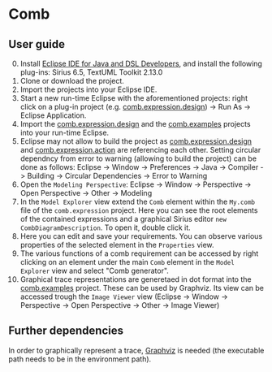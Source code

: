 # Comb

## User guide

0. Install [Eclipse IDE for Java and DSL Developers](https://www.eclipse.org/downloads/packages/release/2021-09/r/eclipse-ide-java-and-dsl-developers), and install the following plug-ins: Sirius 6.5, TextUML Toolkit 2.13.0
1. Clone or download the project.
2. Import the projects into your Eclipse IDE.
3. Start a new run-time Eclipse with the aforementioned projects: right click on a plug-in project (e.g. [comb.expression.design](https://github.com/sarvaryk/Comb/tree/master/comb.expression.design)) -> Run As -> Eclipse Application.
4. Import the [comb.expression.design](https://github.com/sarvaryk/Comb/tree/master/comb.expression.design) and the [comb.examples](https://github.com/sarvaryk/Comb/tree/master/comb.examples) projects into your run-time Eclipse.
5. Eclipse may not allow to build the project as [comb.expression.design](https://github.com/sarvaryk/Comb/tree/master/comb.expression.design) and [comb.expression.action](https://github.com/sarvaryk/Comb/tree/master/comb.expression.action) are referencing each other. Setting circular dependncy from error to warning (allowing to build the project) can be done as follows: Eclipse -> Window -> Preferences -> Java -> Compiler -> Building -> Circular Dependencies -> Error to Warning
6. Open the `Modeling Perspective`: Eclipse -> Window -> Perspective -> Open Perspective -> Other -> Modeling
7. In the `Model Explorer` view extend the `Comb` element within the `My.comb` file of the `comb.expression` project. Here you can see the root elements of the contained expressions and a graphical Sirius editor `new CombDiagramDescription`. To open it, double click it.
8. Here you can edit and save your requirements. You can observe various properties of the selected element in the `Properties` view.
9. The various functions of a comb requirement can be accessed by right clicking on an element under the main `Comb` element in the `Model Explorer` view and select "Comb generator".
10. Graphical trace representations are generetaed in dot format into the [comb.examples](https://github.com/sarvaryk/Comb/tree/master/comb.examples) project. These can be used by Graphviz. Its view can be accessed trough the `Image Viewer` view (Eclipse -> Window -> Perspective -> Open Perspective -> Other -> Image Viewer)

## Further dependencies

In order to graphically represent a trace, [Graphviz](https://graphviz.org/) is needed (the executable path needs to be in the environment path).
